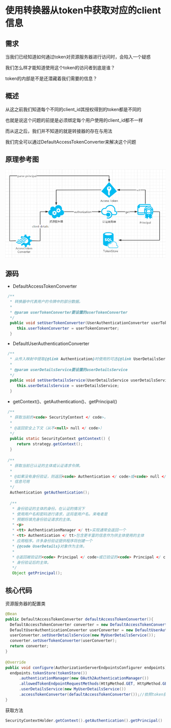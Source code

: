 # 使用转换器从token中获取对应的client信息

## 需求

当我们已经知道如何通过token对资源服务器进行访问时，会陷入一个疑惑

我们怎么样才能知道使用这个token的访问者到底是谁？

token的内部是不是还潜藏着我们需要的信息？

## 概述

从这之前我们知道每个不同的client_id其授权得到的token都是不同的

也就是说这个问题的前提是必须绑定每个用户使用的client_id都不一样

而从这之后，我们并不知道的就是转接器的存在与用法

我们完全可以通过DefaultAccessTokenConverter来解决这个问题

## 原理参考图

![Screenshot](design.png)

## 源码

- DefaultAccessTokenConverter

``` java
 /**
  * 转换器中代表用户的令牌中的部分数据。
  *
  * @param userTokenConverter要设置的userTokenConverter
  */
  public void setUserTokenConverter(UserAuthenticationConverter userTokenConverter) {
     this.userTokenConverter = userTokenConverter;
  }
```

- DefaultUserAuthenticationConverter

``` java
 /**
  * 从传入映射中提取{@link Authentication}时使用的可选{@link UserDetailsService}。
  *
  * @param userDetailsService要设置的userDetailsService
  */
  public void setUserDetailsService(UserDetailsService userDetailsService) {
     this.userDetailsService = userDetailsService;
  }
```

- getContext()、getAuthentication()、getPrincipal()

``` java
 /**
  * 获取当前的<code> SecurityContext </ code>。
  *
  * @返回安全上下文（从不<null> null </ code>）
  */
  public static SecurityContext getContext() {
     return strategy.getContext();
  }
  
 /**
  * 获取当前已认证的主体或认证请求令牌。
  *
  * @如果没有身份验证，则返回<code> Authentication </ code>或<code> null </ code>
  * 信息可用
  */
  Authentication getAuthentication();
  
  /**
   * 身份验证的主体的身份。在认证的情况下
   * 使用用户名和密码进行请求，这将是用户名。来电者是
   * 预期将填充身份验证请求的主体。
   * <p>
   * <tt> AuthenticationManager </ tt>实现通常会返回一个
   * <tt> Authentication </ tt>包含更丰富的信息作为供主体使用的主体
   * 应用程序。许多身份验证提供程序将创建一个
   * {@code UserDetails}对象作为主体。
   *
   * @返回被验证的<code> Principal </ code>或已验证的<code> Principal </ code>
   * 身份验证后的主体。
   */
   Object getPrincipal();
```

## 核心代码

资源服务器的配置类

``` java
@Bean
public DefaultAccessTokenConverter defaultAccessTokenConverter(){
  DefaultAccessTokenConverter converter = new DefaultAccessTokenConverter();
  DefaultUserAuthenticationConverter userConverter = new DefaultUserAuthenticationConverter();
  userConverter.setUserDetailsService(new MyUserDetailsService());
  converter.setUserTokenConverter(userConverter);
  return converter;
}

@Override
public void configure(AuthorizationServerEndpointsConfigurer endpoints) {
  endpoints.tokenStore(tokenStore())
      .authenticationManager(new OAuth2AuthenticationManager())
      .allowedTokenEndpointRequestMethods(HttpMethod.GET, HttpMethod.GET)
      .userDetailsService(new MyUserDetailsService())
      .accessTokenConverter(defaultAccessTokenConverter());//依照token获取当前登录用户的信息
}
```

获取方法

``` java
SecurityContextHolder.getContext().getAuthentication().getPrincipal()
```
